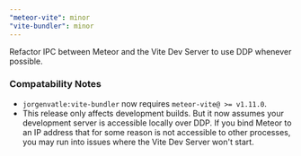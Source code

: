 ```yaml
---
"meteor-vite": minor
"vite-bundler": minor
---
```


Refactor IPC between Meteor and the Vite Dev Server to use DDP whenever possible.

### Compatability Notes
- `jorgenvatle:vite-bundler` now requires `meteor-vite@ >= v1.11.0`.
- This release only affects development builds. But it now assumes your development server is accessible locally over
DDP. If you bind Meteor to an IP address that for some reason is not accessible to other processes, you may run into 
issues where the Vite Dev Server won't start.
